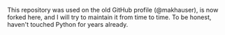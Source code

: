 This repository was used on the old GitHub profile (@makhauser), is now forked here, and I will try to maintain it from time to time.
To be honest, haven't touched Python for years already.
